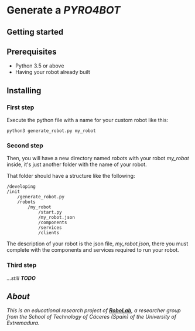 # Generate a _PYRO4BOT_

## Getting started



## Prerequisites
* Python 3.5 or above
* Having your robot already built

## Installing

### First step
Execute the python file with a name for your custom robot like this:
```
python3 generate_robot.py my_robot
```

### Second step
Then, you will have a new directory named _*robots*_ with your robot _my_robot_ inside, it's just
another folder with the name of your robot.

That folder should have a structure like the following:
```
/developing
/init
    /generate_robot.py
    /robots
        /my_robot
            /start.py
            /my_robot.json
            /components
            /services
            /clients
```

The description of your robot is the json file, _my_robot.json_, there you must complete with the 
components and services required to run your robot.

### Third step

 _...still **TODO**_

<!-- Template for the Readme.me

## Getting Started

These instructions will get you a copy of the project up and running on your local machine for development and testing purposes. See deployment for notes on how to deploy the project on a live system.

### Prerequisites

What things you need to install the software and how to install them

* Raspberry Pi (any model)
* Raspbian OS or similar OS compatible
* ...


```
Give examples
```


### Installing

A step by step series of examples that tell you how to get a development env running

Say what the step will be

```
Give the example
```

And repeat

```
until finished
```

End with an example of getting some data out of the system or using it for a little demo



## Running the tests

Explain how to run the automated tests for this system

### Break down into end to end tests

Explain what these tests test and why

```
Give an example
```

### And coding style tests

Explain what these tests test and why

```
Give an example
```


## Deployment

Add additional notes about how to deploy this on a live system


## Built With

* Python 3.5
* Pyro 4
* Raspbian OS (version...
* ...


<!-- 
* [Dropwizard](http://www.dropwizard.io/1.0.2/docs/) - The web framework used
* [Maven](https://maven.apache.org/) - Dependency Management
* [ROME](https://rometools.github.io/rome/) - Used to generate RSS Feeds
 -->
 
 <!-- 
## Contributing

Please read [CONTRIBUTING.md](https://gist.github.com/PurpleBooth/b24679402957c63ec426) for details on our code of
 conduct, and the process for submitting pull requests to us.

## Versioning

We use [SemVer](http://semver.org/) for versioning. For the versions available, see the
 [tags on this repository](https://github.com/your/project/tags). 

## Authors

* **Billie Thompson** - *Initial work* - [PurpleBooth](https://github.com/PurpleBooth)

See also the list of [contributors](https://github.com/your/project/contributors) who participated in this project.

## License

This project is licensed under the MIT License - see the [LICENSE.md](LICENSE.md) file for details

## Acknowledgments

* Hat tip to anyone whose code was used
* Inspiration
* etc
 
 -->



## _About_

_This is an educational research project of [**RoboLab**](https://robolab.unex.es/), a researcher group from the School 
of Technology of Cáceres (Spain) of the University of Extremadura._
